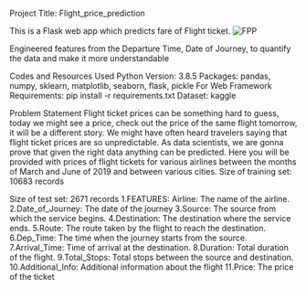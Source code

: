 Project Title: Flight_price_prediction

This is a Flask web app which predicts fare of Flight ticket.
![FPP](https://user-images.githubusercontent.com/81403919/139921546-5a937d4d-e40c-4cfe-882b-d7a9dc20476a.png)




Engineered features from the Departure Time, Date of Journey, to quantify the data and make it more understandable


Codes and Resources Used
Python Version: 3.8.5
Packages: pandas, numpy, sklearn, matplotlib, seaborn, flask, pickle
For Web Framework Requirements: pip install -r requirements.txt
Dataset: kaggle

Problem Statement
Flight ticket prices can be something hard to guess, today we might see a price, check out the price of the same
flight tomorrow, it will be a different story. We might have often heard travelers saying that flight ticket prices are
so unpredictable. As data scientists, we are gonna prove that given the right data anything can be predicted. Here 
you will be provided with prices of flight tickets for various airlines between the months of March and June of
2019 and between various cities. Size of training set: 10683 records

Size of test set: 2671 records
1.FEATURES: Airline: The name of the airline.
2.Date_of_Journey: The date of the journey
3.Source: The source from which the service begins.
4.Destination: The destination where the service ends.
5.Route: The route taken by the flight to reach the destination.
6.Dep_Time: The time when the journey starts from the source.
7.Arrival_Time: Time of arrival at the destination.
8.Duration: Total duration of the flight.
9.Total_Stops: Total stops between the source and destination.
10.Additional_Info: Additional information about the flight
11.Price: The price of the ticket
